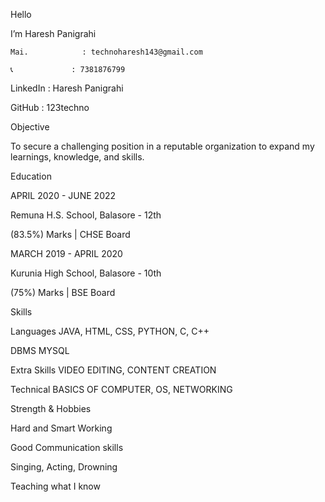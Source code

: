 Hello

I’m Haresh Panigrahi

    Mai.            : technoharesh143@gmail.com       

    📞             : 7381876799

  LinkedIn : Haresh Panigrahi 

  GitHub    : 123techno

 Objective

To secure a challenging position in a reputable organization to expand my learnings, knowledge, and skills.

  Education

APRIL  2020 - JUNE 2022

Remuna H.S. School, Balasore - 12th

(83.5%) Marks | CHSE Board

MARCH  2019 - APRIL 2020

Kurunia High School, Balasore - 10th

(75%) Marks | BSE Board

Skills

Languages     JAVA, HTML,  CSS,  PYTHON,  C,  C++  

DBMS                MYSQL

Extra Skills  VIDEO EDITING,  CONTENT CREATION

 Technical     BASICS OF COMPUTER,  OS, NETWORKING

 

Strength & Hobbies 

Hard and Smart Working

Good Communication skills

Singing, Acting, Drowning

Teaching what I know 



